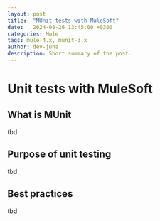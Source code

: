 ```yaml
---
layout: post
title:  "MUnit tests with MuleSoft"
date:   2024-08-26 13:45:00 +0300
categories: Mule
tags: mule-4.x, munit-3.x
author: dev-juha
description: Short summary of the post.
---
```

# Unit tests with MuleSoft

## What is MUnit
tbd

## Purpose of unit testing
tbd

## Best practices
tbd
